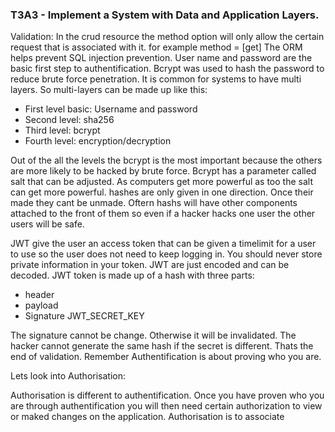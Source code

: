### T3A3 - Implement a System with Data and Application Layers.

Validation: In the crud resource the method option will only allow the certain request that is associated with it. for example method = [get]
The ORM helps prevent SQL injection prevention. User name and password are the basic first step to authentification. Bcrypt was used to hash the 
password to reduce brute force penetration. It is common for systems to have multi layers. So multi-layers can be made up like this: 

- First level basic: Username and password
- Second level: sha256
- Third level: bcrypt
- Fourth level: encryption/decryption

Out of the all the levels the bcrypt is the most important because the others are more likely to be hacked by brute force. Bcrypt has a parameter called salt that can be adjusted. As computers get more powerful as too the salt can get more powerful. hashes are only given in one direction. Once their made they cant be unmade. Oftern hashs will have other components attached to  the front of them so even if a hacker hacks one user the other users will be safe.

JWT give the user an access token that can be given a timelimit for a user to use so the user does not need to keep logging in. You should never store private 
information in your token. JWT are just encoded and can be decoded. JWT token is made up of a hash with three parts:
- header 
- payload 
- Signature JWT_SECRET_KEY

The signature cannot be change. Otherwise it will be invalidated. The hacker cannot generate the same hash if the secret is different. Thats the end of validation. Remember Authentification is about proving who you are.

Lets look into Authorisation:

Authorisation is different to authentification. Once you have proven who you are through authentification you will then need certain authorization to view or maked changes on the application. Authorisation is to associate 

